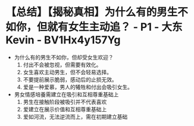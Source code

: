 # 【总结】【揭秘真相】为什么有的男生不如你，但就有女生主动追？ - P1 - 大东Kevin - BV1Hx4y157Yg

-   为什么有的男生不如你，但却受女生欢迎？
    1.  付出不会被忽视，但需要有效化。
    2.  女生喜欢主动男生，但不会轻易选择。
    3.  不要提前展示脆弱，感动后的止损无效。
    4.  爱是一种爱慕，男人的犧牲和付出会吸引女生。
-   男女情感培養需建立在吸引和互相尊重基础上
    1.  男生在接触阶段被吸引并不代表喜欢
    2.  爱建立在展示价值和互相尊重基础上
    3.  爱如河流，无法逆流而上，需在初期建立基础